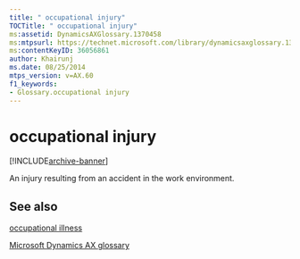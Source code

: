 ```yaml
---
title: " occupational injury"
TOCTitle: " occupational injury"
ms:assetid: DynamicsAXGlossary.1370458
ms:mtpsurl: https://technet.microsoft.com/library/dynamicsaxglossary.1370458(v=AX.60)
ms:contentKeyID: 36056861
author: Khairunj
ms.date: 08/25/2014
mtps_version: v=AX.60
f1_keywords:
- Glossary.occupational injury
---
```


# occupational injury


[!INCLUDE[archive-banner](includes/archive-banner.md)]

An injury resulting from an accident in the work environment.

## See also

[occupational illness](occupational-illness.md)

[Microsoft Dynamics AX glossary](glossary/microsoft-dynamics-ax-glossary.md)

  


